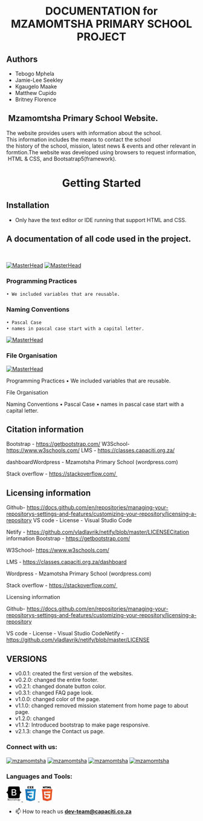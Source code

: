 
<h1 align="center">DOCUMENTATION for MZAMOMTSHA PRIMARY SCHOOL PROJECT</h1>


## Authors

- Tebogo Mphela
- Jamie-Lee Seekley
- Kgaugelo Maake
- Matthew Cupido
- Britney Florence 

##  Mzamomtsha Primary School Website.

The website provides users with information about the school. This information includes the means to contact the school the history of the school, mission, latest news & events and other relevant informtion.The website was developed using browsers to request information, HTML & CSS, and Bootsatrap5(framework).

<h1 align="center">Getting Started</h1>

## Installation
- Only have the text editor or IDE running that support HTML and CSS.

## A documentation of all code used in the project.

<br/>

[![MasterHead](/images/documentation/MicrosoftTeams-image%20(6).png)](https://rishavchanda.io)
[![MasterHead](/images/documentation/MicrosoftTeams-image%20(7).png)](https://rishavchanda.io)
### Programming Practices
    • We included variables that are reusable.

### Naming Conventions
    • Pascal Case
    • names in pascal case start with a capital letter.

[![MasterHead](/images/documentation/MicrosoftTeams-image%20(3).png)](https://rishavchanda.io)

### File Organisation

[![MasterHead](/images/documentation/Screenshot%202023-03-08%20111443.png)](https://rishavchanda.io)





Programming Practices
    • We included variables that are reusable.


File Organisation 

Naming Conventions
    • Pascal Case
    • names in pascal case start with a capital letter.


## Citation information
Bootstrap - https://getbootstrap.com/
W3School- https://www.w3schools.com/
LMS - https://classes.capaciti.org.za/

dashboardWordpress - Mzamotsha Primary School (wordpress.com)

Stack overflow - https://stackoverflow.com/ 

## Licensing information

Github- https://docs.github.com/en/repositories/managing-your-repositorys-settings-and-features/customizing-your-repository/licensing-a-repository
VS code - License - Visual Studio Code

Netify - https://github.com/vladlavrik/netify/blob/master/LICENSECitation information
Bootstrap - https://getbootstrap.com/

W3School- https://www.w3schools.com/

LMS - https://classes.capaciti.org.za/dashboard

Wordpress - Mzamotsha Primary School (wordpress.com)

Stack overflow - https://stackoverflow.com/ 

Licensing information

Github- https://docs.github.com/en/repositories/managing-your-repositorys-settings-and-features/customizing-your-repository/licensing-a-repository

VS code - License - Visual Studio CodeNetify - https://github.com/vladlavrik/netify/blob/master/LICENSE

## VERSIONS
- v0.0.1: created the first version of the websites.
- v0.2.0: changed the entire footer.
- v0.2.1: changed donate button color.
- v0.3.1: changed FAQ page look.
- v1.0.0: changed color of the page.
- v1.1.0: changed removed mission statement from home page to about page.
- v1.2.0: changed 
- v1.1.2: Introduced bootstrap to make page responsive.
- v2.1.3: change the Contact us page.


<h3 align="left">Connect with us:</h3>
<p align="left">
<a href="https://twitter.com/mzamomtsha" target="blank"><img align="center" src="https://raw.githubusercontent.com/rahuldkjain/github-profile-readme-generator/master/src/images/icons/Social/twitter.svg" alt="mzamomtsha" height="30" width="40" /></a>
<a href="https://linkedin.com/in/mzamomtsha" target="blank"><img align="center" src="https://raw.githubusercontent.com/rahuldkjain/github-profile-readme-generator/master/src/images/icons/Social/linked-in-alt.svg" alt="mzamomtsha" height="30" width="40" /></a>
<a href="https://fb.com/mzamomtsha" target="blank"><img align="center" src="https://raw.githubusercontent.com/rahuldkjain/github-profile-readme-generator/master/src/images/icons/Social/facebook.svg" alt="mzamomtsha" height="30" width="40" /></a>
<a href="https://instagram.com/mzamomtsha" target="blank"><img align="center" src="https://raw.githubusercontent.com/rahuldkjain/github-profile-readme-generator/master/src/images/icons/Social/instagram.svg" alt="mzamomtsha" height="30" width="40" /></a>
</p>

<h3 align="left">Languages and Tools:</h3>
<p align="left"> <a href="https://getbootstrap.com" target="_blank" rel="noreferrer"> <img src="https://raw.githubusercontent.com/devicons/devicon/master/icons/bootstrap/bootstrap-plain-wordmark.svg" alt="bootstrap" width="40" height="40"/> </a> <a href="https://www.w3schools.com/css/" target="_blank" rel="noreferrer"> <img src="https://raw.githubusercontent.com/devicons/devicon/master/icons/css3/css3-original-wordmark.svg" alt="css3" width="40" height="40"/> </a> <a href="https://www.w3.org/html/" target="_blank" rel="noreferrer"> <img src="https://raw.githubusercontent.com/devicons/devicon/master/icons/html5/html5-original-wordmark.svg" alt="html5" width="40" height="40"/> </a> </p>


- 📫 How to reach us **dev-team@capaciti.co.za**
